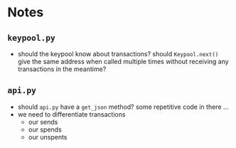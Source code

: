 
# Notes

## `keypool.py`

- should the keypool know about transactions? should `Keypool.next()` give the same address when called multiple times without receiving any transactions in the meantime?

## `api.py`
- should `api.py` have a `get_json` method? some repetitive code in there ...
- we need to differentiate transactions
    - our sends
    - our spends
    - our unspents
